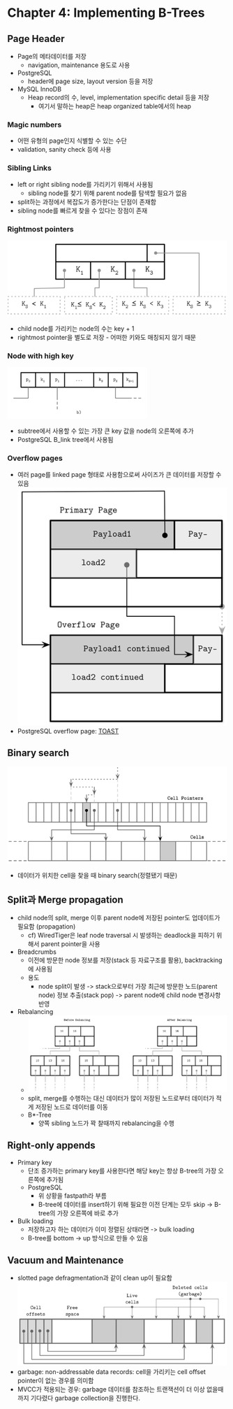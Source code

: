 # Chapter 4: Implementing B-Trees 
## Page Header  
- Page의 메타데이터를 저장 
  - navigation, maintenance 용도로 사용 
- PostgreSQL 
  - header에 page size, layout version 등을 저장 
- MySQL InnoDB  
  - Heap record의 수, level, implementation specific detail 등을 저장 
    - 여기서 말하는 heap은 heap organized table에서의 heap 
### Magic numbers
- 어떤 유형의 page인지 식별할 수 있는 수단 
- validation, sanity check 등에 사용 
### Sibling Links 
- left or right sibling node를 가리키기 위해서 사용됨 
  - sibling node를 찾기 위해 parent node를 탐색할 필요가 없음 
- split하는 과정에서 복잡도가 증가한다는 단점이 존재함 
- sibling node를 빠르게 찾을 수 있다는 장점이 존재 
### Rightmost pointers 
![img.png](rightmost_pointer.png)
- child node를 가리키는 node의 수는 key + 1 
- rightmost pointer을 별도로 저장 - 어떠한 키와도 매칭되지 않기 때문 
### Node with high key 
![img.png](high_key_node.png)
- subtree에서 사용할 수 있는 가장 큰 key 값을 node의 오른쪽에 추가 
- PostgreSQL B_link tree에서 사용됨
### Overflow pages 
- 여러 page를 linked page 형태로 사용함으로써 사이즈가 큰 데이터를 저장할 수 있음 
![img.png](overflow_pages.png)
- PostgreSQL overflow page: [TOAST](https://www.postgresql.org/docs/15/storage-toast.html)

## Binary search 
![img.png](binary_search.png)
- 데이터가 위치한 cell을 찾을 때 binary search(정렬됐기 때문)

## Split과 Merge propagation 
- child node의 split, merge 이후 parent node에 저장된 pointer도 업데이트가 필요함 (propagation)
  - cf) WiredTiger은 leaf node traversal 시 발생하는 deadlock을 피하기 위해서 parent pointer을 사용
- Breadcrumbs 
  - 이전에 방문한 node 정보를 저장(stack 등 자료구조를 활용), backtracking에 사용됨 
  - 용도 
    - node split이 발생 -> stack으로부터 가장 최근에 방문한 노드(parent node) 정보 추출(stack pop) -> parent node에 child node 변경사항 반영 
- Rebalancing 
  - ![img.png](rebalancing.png)
  - split, merge를 수행하는 대신 데이터가 많이 저장된 노드로부터 데이터가 적게 저장된 노드로 데이터를 이동 
  - B*-Tree
    - 양쪽 sibling 노드가 꽉 찰때까지 rebalancing을 수행 

## Right-only appends 
- Primary key 
  - 단조 증가하는 primary key를 사용한다면 해당 key는 항상 B-tree의 가장 오른쪽에 추가됨 
  - PostgreSQL 
    - 위 상황을 fastpath라 부름 
    - B-tree에 데이터를 insert하기 위해 필요한 이전 단계는 모두 skip -> B-tree의 가장 오른쪽에 바로 추가 
- Bulk loading 
  - 저장하고자 하는 데이터가 이미 정렬된 상태라면 -> bulk loading 
  - B-tree를 bottom -> up 방식으로 만들 수 있음 

## Vacuum and Maintenance 
- slotted page defragmentation과 같이 clean up이 필요함 
![img.png](garbage.png)
- garbage: non-addressable data records: cell을 가리키는 cell offset pointer이 없는 경우를 의미함 
- MVCC가 적용되는 경우: garbage 데이터를 참조하는 트랜잭션이 더 이상 없을때까지 기다렸다 garbage collection을 진행한다. 


